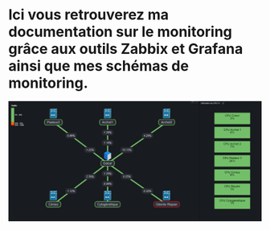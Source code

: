 # Ici vous retrouverez ma documentation sur le monitoring grâce aux outils Zabbix et Grafana ainsi que mes schémas de monitoring.


![Photo serre](LiensCoeur-Distri.png)
